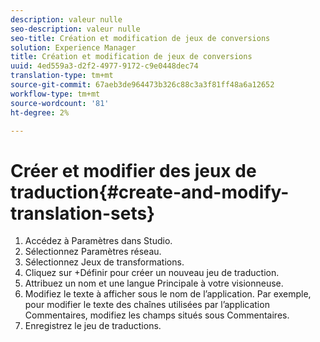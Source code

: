```yaml
---
description: valeur nulle
seo-description: valeur nulle
seo-title: Création et modification de jeux de conversions
solution: Experience Manager
title: Création et modification de jeux de conversions
uuid: 4ed559a3-d2f2-4977-9172-c9e0448dec74
translation-type: tm+mt
source-git-commit: 67aeb3de964473b326c88c3a3f81ff48a6a12652
workflow-type: tm+mt
source-wordcount: '81'
ht-degree: 2%

---
```



# Créer et modifier des jeux de traduction{#create-and-modify-translation-sets}

1. Accédez à Paramètres dans Studio.
1. Sélectionnez Paramètres réseau.
1. Sélectionnez Jeux de transformations.
1. Cliquez sur +Définir pour créer un nouveau jeu de traduction.
1. Attribuez un nom et une langue Principale à votre visionneuse.
1. Modifiez le texte à afficher sous le nom de l’application. Par exemple, pour modifier le texte des chaînes utilisées par l’application Commentaires, modifiez les champs situés sous Commentaires.
1. Enregistrez le jeu de traductions.
